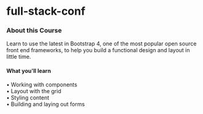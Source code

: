# full-stack-conf
<h3>About this Course</h3>
<p>Learn to use the latest in Bootstrap 4, one of the most popular open source front end frameworks, to help you build a functional design and layout in little time.</p>
<h4>What you'll learn</h4>
• Working with components<br>
• Layout with the grid<br>
• Styling content<br>
• Building and laying out forms<br>
